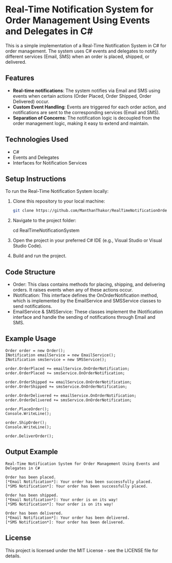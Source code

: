 # Real-Time Notification System for Order Management Using Events and Delegates in C#

This is a simple implementation of a Real-Time Notification System in C# for order management. The system uses C# events and delegates to notify different services (Email, SMS) when an order is placed, shipped, or delivered.

## Features

- **Real-time notifications**: The system notifies via Email and SMS using events when certain actions (Order Placed, Order Shipped, Order Delivered) occur.
- **Custom Event Handling**: Events are triggered for each order action, and notifications are sent to the corresponding services (Email and SMS).
- **Separation of Concerns**: The notification logic is decoupled from the order management logic, making it easy to extend and maintain.

## Technologies Used

- C#
- Events and Delegates
- Interfaces for Notification Services

## Setup Instructions

To run the Real-Time Notification System locally:

1. Clone this repository to your local machine:
   ```bash
   git clone https://github.com/ManthanThakor/RealTimeNotificationOrderManagementSystem-.git

2. Navigate to the project folder:

	cd RealTimeNotificationSystem

3. Open the project in your preferred C# IDE (e.g., Visual Studio or Visual Studio Code).

4. Build and run the project.

## Code Structure

 - Order: This class contains methods for placing, shipping, and delivering orders. It raises events when any of these actions occur.
 - INotification: This interface defines the OnOrderNotification method, which is implemented by the EmailService and SMSService classes to send notifications.
 - EmailService & SMSService: These classes implement the INotification interface and handle the sending of notifications through Email and SMS.

## Example Usage

	Order order = new Order();
	INotification emailService = new EmailService();
	INotification smsService = new SMSService();

	order.OrderPlaced += emailService.OnOrderNotification;
	order.OrderPlaced += smsService.OnOrderNotification;

	order.OrderShipped += emailService.OnOrderNotification;
	order.OrderShipped += smsService.OnOrderNotification;

	order.OrderDelivered += emailService.OnOrderNotification;
	order.OrderDelivered += smsService.OnOrderNotification;

	order.PlaceOrder();
	Console.WriteLine();

	order.ShipOrder();
	Console.WriteLine();

	order.DeliverOrder();

## Output Example

	Real-Time Notification System for Order Management Using Events and Delegates in C#

	Order has been placed.
	[*Email Notification*]: Your order has been successfully placed.
	[*SMS Notification*]: Your order has been successfully placed.

	Order has been shipped.
	[*Email Notification*]: Your order is on its way!
	[*SMS Notification*]: Your order is on its way!

	Order has been delivered.
	[*Email Notification*]: Your order has been delivered.
	[*SMS Notification*]: Your order has been delivered.

## License

This project is licensed under the MIT License - see the LICENSE file for details.